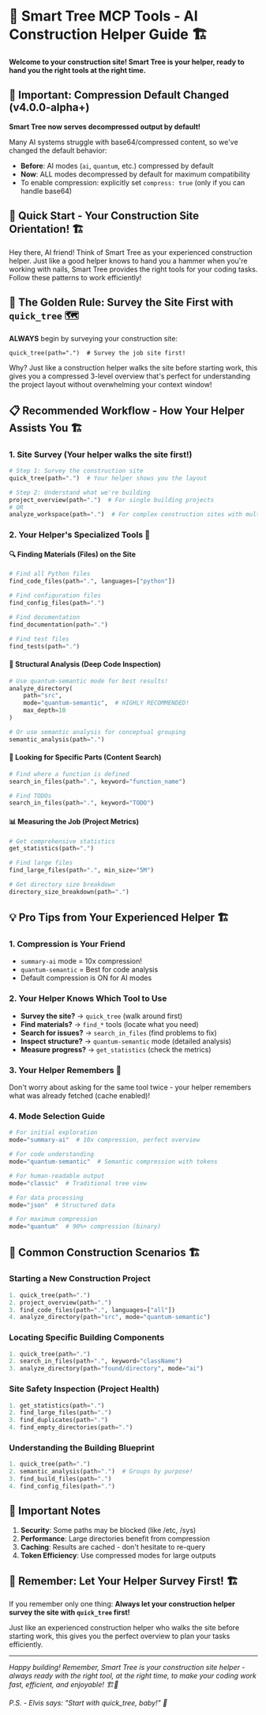 # 🤖 Smart Tree MCP Tools - AI Construction Helper Guide 🏗️

**Welcome to your construction site! Smart Tree is your helper, ready to hand you the right tools at the right time.**

## 🚨 Important: Compression Default Changed (v4.0.0-alpha+)

**Smart Tree now serves decompressed output by default!** 

Many AI systems struggle with base64/compressed content, so we've changed the default behavior:
- **Before**: AI modes (`ai`, `quantum`, etc.) compressed by default
- **Now**: ALL modes decompressed by default for maximum compatibility
- To enable compression: explicitly set `compress: true` (only if you can handle base64)

## 🚀 Quick Start - Your Construction Site Orientation! 🏗️

Hey there, AI friend! Think of Smart Tree as your experienced construction helper. Just like a good helper knows to hand you a hammer when you're working with nails, Smart Tree provides the right tools for your coding tasks. Follow these patterns to work efficiently!

## 🌟 The Golden Rule: Survey the Site First with `quick_tree` 🗺️

**ALWAYS** begin by surveying your construction site:
```
quick_tree(path=".")  # Survey the job site first!
```

Why? Just like a construction helper walks the site before starting work, this gives you a compressed 3-level overview that's perfect for understanding the project layout without overwhelming your context window!

## 📋 Recommended Workflow - How Your Helper Assists You 🏗️

### 1. Site Survey (Your helper walks the site first!)
```python
# Step 1: Survey the construction site
quick_tree(path=".")  # Your helper shows you the layout

# Step 2: Understand what we're building
project_overview(path=".")  # For single building projects
# OR
analyze_workspace(path=".")  # For complex construction sites with multiple buildings
```

### 2. Your Helper's Specialized Tools 🧰

#### 🔍 Finding Materials (Files) on the Site
```python
# Find all Python files
find_code_files(path=".", languages=["python"])

# Find configuration files
find_config_files(path=".")

# Find documentation
find_documentation(path=".")

# Find test files
find_tests(path=".")
```

#### 🧠 Structural Analysis (Deep Code Inspection)
```python
# Use quantum-semantic mode for best results!
analyze_directory(
    path="src",
    mode="quantum-semantic",  # HIGHLY RECOMMENDED!
    max_depth=10
)

# Or use semantic analysis for conceptual grouping
semantic_analysis(path=".")
```

#### 🔎 Looking for Specific Parts (Content Search)
```python
# Find where a function is defined
search_in_files(path=".", keyword="function_name")

# Find TODOs
search_in_files(path=".", keyword="TODO")
```

#### 📊 Measuring the Job (Project Metrics)
```python
# Get comprehensive statistics
get_statistics(path=".")

# Find large files
find_large_files(path=".", min_size="5M")

# Get directory size breakdown
directory_size_breakdown(path=".")
```

## 💡 Pro Tips from Your Experienced Helper 🏗️

### 1. **Compression is Your Friend**
- `summary-ai` mode = 10x compression!
- `quantum-semantic` = Best for code analysis
- Default compression is ON for AI modes

### 2. **Your Helper Knows Which Tool to Use**
- **Survey the site?** → `quick_tree` (walk around first)
- **Find materials?** → `find_*` tools (locate what you need)
- **Search for issues?** → `search_in_files` (find problems to fix)
- **Inspect structure?** → `quantum-semantic` mode (detailed analysis)
- **Measure progress?** → `get_statistics` (check the metrics)

### 3. **Your Helper Remembers** 🧠
Don't worry about asking for the same tool twice - your helper remembers what was already fetched (cache enabled)!

### 4. **Mode Selection Guide**
```python
# For initial exploration
mode="summary-ai"  # 10x compression, perfect overview

# For code understanding
mode="quantum-semantic"  # Semantic compression with tokens

# For human-readable output
mode="classic"  # Traditional tree view

# For data processing
mode="json"  # Structured data

# For maximum compression
mode="quantum"  # 90%+ compression (binary)
```

## 🎯 Common Construction Scenarios 🏗️

### Starting a New Construction Project
```python
1. quick_tree(path=".")
2. project_overview(path=".")
3. find_code_files(path=".", languages=["all"])
4. analyze_directory(path="src", mode="quantum-semantic")
```

### Locating Specific Building Components
```python
1. quick_tree(path=".")
2. search_in_files(path=".", keyword="className")
3. analyze_directory(path="found/directory", mode="ai")
```

### Site Safety Inspection (Project Health)
```python
1. get_statistics(path=".")
2. find_large_files(path=".")
3. find_duplicates(path=".")
4. find_empty_directories(path=".")
```

### Understanding the Building Blueprint
```python
1. quick_tree(path=".")
2. semantic_analysis(path=".")  # Groups by purpose!
3. find_build_files(path=".")
4. find_config_files(path=".")
```

## 🚨 Important Notes

1. **Security**: Some paths may be blocked (like /etc, /sys)
2. **Performance**: Large directories benefit from compression
3. **Caching**: Results are cached - don't hesitate to re-query
4. **Token Efficiency**: Use compressed modes for large outputs

## 🎸 Remember: Let Your Helper Survey First! 🏗️

If you remember only one thing: **Always let your construction helper survey the site with `quick_tree` first!**

Just like an experienced construction helper who walks the site before starting work, this gives you the perfect overview to plan your tasks efficiently.

---

*Happy building! Remember, Smart Tree is your construction site helper - always ready with the right tool, at the right time, to make your coding work fast, efficient, and enjoyable! 🏗️🌳*

*P.S. - Elvis says: "Start with quick_tree, baby!" 🎸* 